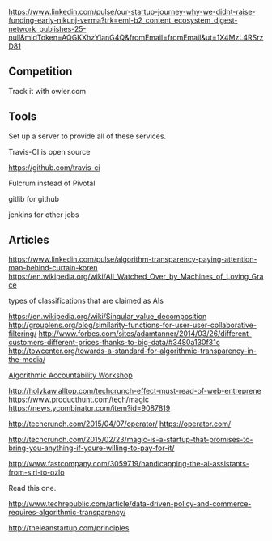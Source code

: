 
<!--
-->

https://www.linkedin.com/pulse/our-startup-journey-why-we-didnt-raise-funding-early-nikunj-verma?trk=eml-b2_content_ecosystem_digest-network_publishes-25-null&midToken=AQGKXhzYlanG4Q&fromEmail=fromEmail&ut=1X4MzL4RSrzD81

Competition
-----------

Track it with owler.com

Tools
------

Set up a server to provide all of these services.

Travis-CI is open source

https://github.com/travis-ci

Fulcrum instead of Pivotal

gitlib for github

jenkins for other jobs

Articles
--------

https://www.linkedin.com/pulse/algorithm-transparency-paying-attention-man-behind-curtain-koren
https://en.wikipedia.org/wiki/All_Watched_Over_by_Machines_of_Loving_Grace

types of classifications that are claimed as AIs

https://en.wikipedia.org/wiki/Singular_value_decomposition
http://grouplens.org/blog/similarity-functions-for-user-user-collaborative-filtering/
http://www.forbes.com/sites/adamtanner/2014/03/26/different-customers-different-prices-thanks-to-big-data/#3480a130f31c
http://towcenter.org/towards-a-standard-for-algorithmic-transparency-in-the-media/

[Algorithmic Accountability Workshop]( https://vimeo.com/125622175 )


http://holykaw.alltop.com/techcrunch-effect-must-read-of-web-entreprene
https://www.producthunt.com/tech/magic
https://news.ycombinator.com/item?id=9087819

http://techcrunch.com/2015/04/07/operator/
https://operator.com/

http://techcrunch.com/2015/02/23/magic-is-a-startup-that-promises-to-bring-you-anything-if-youre-willing-to-pay-for-it/

http://www.fastcompany.com/3059719/handicapping-the-ai-assistants-from-siri-to-ozlo

Read this one.

http://www.techrepublic.com/article/data-driven-policy-and-commerce-requires-algorithmic-transparency/

http://theleanstartup.com/principles


<!-- vim: set autoindent expandtab sw=4 syntax=markdown: -->
